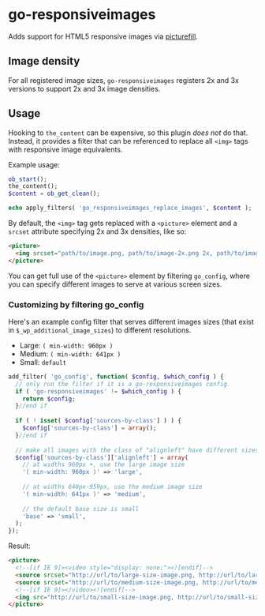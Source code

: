 go-responsiveimages
===================

Adds support for HTML5 responsive images via [picturefill](http://scottjehl.github.io/picturefill/).

## Image density

For all registered image sizes, `go-responsiveimages` registers 2x and 3x versions to support 2x and 3x image densities.

## Usage

Hooking to `the_content` can be expensive, so this plugin _does not_ do that. Instead, it provides a filter that can be referenced to replace all `<img>` tags with responsive image equivalents.

Example usage:

```php
ob_start();
the_content();
$content = ob_get_clean();

echo apply_filters( 'go_responsiveimages_replace_images', $content );
```

By default, the `<img>` tag gets replaced with a `<picture>` element and a `srcset` attribute specifying 2x and 3x densities, like so:

```html
<picture>
  <img srcset="path/to/image.png, path/to/image-2x.png 2x, path/to/image-3x.png 3x" src="path/to/image.png">
</picture>
```

You can get full use of the `<picture>` element by filtering `go_config`, where you can specify different images to serve at various screen sizes.


### Customizing by filtering go_config
Here's an example config filter that serves different images sizes (that exist in `$_wp_additional_image_sizes`) to different resolutions.

* Large: `( min-width: 960px )`
* Medium: `( min-width: 641px )`
* Small: `default`

```php
add_filter( 'go_config', function( $config, $which_config ) {
  // only run the filter if it is a go-responsiveimages config.
  if ( 'go-responsiveimages' != $which_config ) {
    return $config;
  }//end if
  
  if ( ! isset( $config['sources-by-class'] ) ) {
    $config['sources-by-class'] = array();
  }//end if
  
  // make all images with the class of "alignleft" have different sizes
  $config['sources-by-class']['alignleft'] = array(
    // at widths 960px +, use the large image size
    '( min-width: 960px )' => 'large',
    
    // at widths 640px-959px, use the medium image size
    '( min-width: 641px )' => 'medium',
    
    // the default base size is small
    'base' => 'small',
  );
});
```

Result:

```html
<picture>
  <!--[if IE 9]><video style="display: none;"><![endif]-->
  <source srcset="http://url/to/large-size-image.png, http://url/to/large-size-image-doublesize.png 2x, http://url/to/large-size-image-triplesize.png 3x" media="(min-width:960px)">
  <source srcset="http://url/to/medium-size-image.png, http://url/to/medium-size-image-doublesize.png 2x, http://url/to/medium-size-image-triplesize.png 3x" media="(min-width:321px)">
  <!--[if IE 9]></video><![endif]-->
  <img src="http://url/to/small-size-image.png, http://url/to/small-size-image-doublesize.png 2x, http://url/to/small-size-image-triplesize.png 3x" alt="A sweet image" width="960" height="526" class="alignleft size-full wp-image-620443">
</picture>
```
